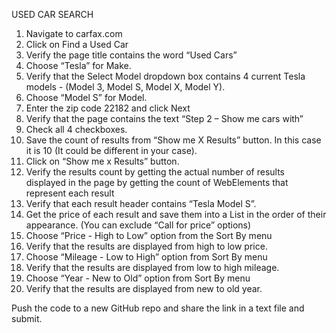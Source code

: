 USED CAR SEARCH

1.	Navigate  to carfax.com
2.	Click on Find a Used Car
3.	Verify the page title contains the word “Used Cars”
4.	Choose “Tesla” for  Make.
5.	Verify that the Select Model dropdown box contains 4 current Tesla models - (Model 3, Model S, Model X, Model Y). 
6.	Choose “Model S” for Model.
7.	Enter the zip code 22182 and click Next
8.	Verify that the page contains the text “Step 2 – Show me cars with” 
9.	Check all 4 checkboxes.
10.	Save the count of results from “Show me X Results” button. In this case it is 10 (It could be different in your case).
11.	Click on “Show me x Results” button. 
12.	Verify the results count by getting the actual number of results displayed in the page by getting the count of WebElements that represent each result
13.	Verify that each result header contains “Tesla Model S”.
14.	Get the price of each result and save them into a List in the order of their appearance. (You can exclude “Call for price” options)
15.	Choose “Price - High to Low” option from the Sort By menu
16.	Verify that the results are displayed from high to low price. 
17.	Choose “Mileage - Low to High” option from Sort By menu
18.	Verify that the results are displayed from low to high mileage. 
19.	Choose “Year - New to Old” option from Sort By menu
20.	Verify that the results are displayed from new to old year.

Push the code to a new GitHub repo and share the link in a text file and submit.

